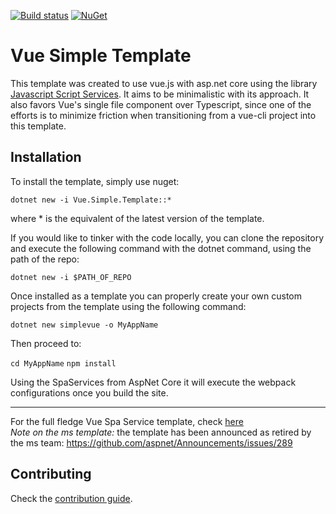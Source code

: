 [![Build status](https://ci.appveyor.com/api/projects/status/infk8356yyag6im4?svg=true)](https://ci.appveyor.com/project/Jaxelr/vuetemplate) [![NuGet](https://img.shields.io/nuget/v/Vue.Simple.Template.svg)](https://www.nuget.org/packages/Vue.Simple.Template/)

# Vue Simple Template

This template was created to use vue.js with asp.net core using the library [Javascript Script Services](https://github.com/aspnet/JavaScriptServices). It aims to be minimalistic with its approach. It also favors Vue's single file component over Typescript, since one of the efforts is to minimize friction when transitioning from a vue-cli project into this template. 

## Installation

To install the template, simply use nuget:

`dotnet new -i Vue.Simple.Template::*`

where * is the equivalent of the latest version of the template. 

If you would like to tinker with the code locally, you can clone the repository and execute the following command with the dotnet command, using the path of the repo:

`dotnet new -i $PATH_OF_REPO`

Once installed as a template you can properly create your own custom projects from the template using the following command:

`dotnet new simplevue -o MyAppName` 

Then proceed to:

`cd MyAppName`
`npm install`

Using the SpaServices from AspNet Core it will execute the webpack configurations once you build the site.

---

For the full fledge Vue Spa Service template, check [here](https://github.com/aspnet/templating/tree/dev/src/Microsoft.AspNetCore.SpaTemplates/content/Vue-CSharp)   
_Note on the ms template:_ the template has been announced as retired by the ms team:  https://github.com/aspnet/Announcements/issues/289 

## Contributing

Check the [contribution guide](https://github.com/Jaxelr/VueTemplate/blob/master/.github/CONTRIBUTING.md).
